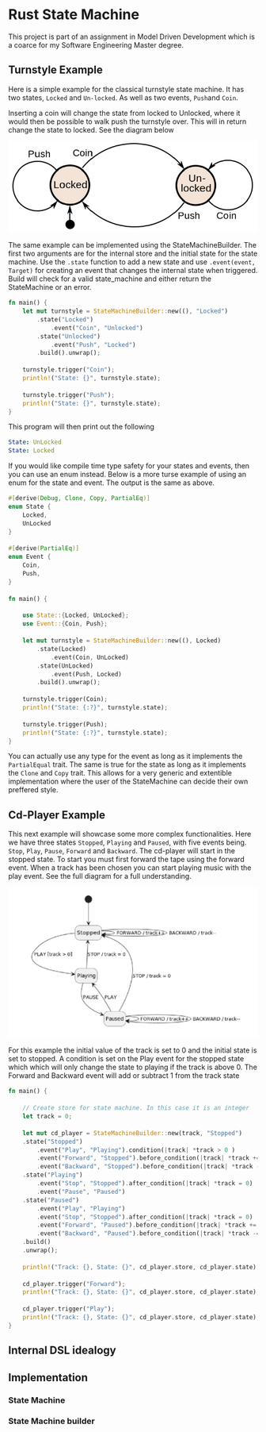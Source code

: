 

# Rust State Machine

This project is part of an assignment in Model Driven Development which is a coarce for my Software Engineering Master degree. 


## Turnstyle Example

Here is a simple example for the classical turnstyle state machine. It has two states, `Locked` and `Un-locked`. As well as two events, `Push`and `Coin`.

Inserting a coin will change the state from locked to Unlocked, where it would then be possible to walk push the turnstyle over. This will in return change the state to locked. See the diagram below 

![Turnstyle Diagram](Turnstyle-Diagram.png)

The same example can be implemented using the StateMachineBuilder. The first two arguments are for the internal store and the initial state for the state machine. Use the `.state` function to add a new state and use `.event(event, Target)` for creating an event that changes the internal state when triggered. Build will check for a valid state_machine and either return the StateMachine or an error. 
``` Rust
fn main() {
    let mut turnstyle = StateMachineBuilder::new((), "Locked")
        .state("Locked")
            .event("Coin", "Unlocked")
        .state("Unlocked")
            .event("Push", "Locked")
        .build().unwrap();

    turnstyle.trigger("Coin");
    println!("State: {}", turnstyle.state);

    turnstyle.trigger("Push");
    println!("State: {}", turnstyle.state);
}
```
This program will then print out the following
```yaml
State: UnLocked
State: Locked
```


If you would like compile time type safety for your states and events, then you can use an enum instead. Below is a more turse example of using an enum for the state and event. The output is the same as above.

``` Rust
#[derive(Debug, Clone, Copy, PartialEq)]
enum State {
    Locked,
    UnLocked
}

#[derive(PartialEq)]
enum Event {
    Coin,
    Push,
}

fn main() {

    use State::{Locked, UnLocked};
    use Event::{Coin, Push};
    
    let mut turnstyle = StateMachineBuilder::new((), Locked)
        .state(Locked)
            .event(Coin, UnLocked)
        .state(UnLocked)
            .event(Push, Locked)
        .build().unwrap();

    turnstyle.trigger(Coin);
    println!("State: {:?}", turnstyle.state);

    turnstyle.trigger(Push);
    println!("State: {:?}", turnstyle.state);
}
```

You can actually use any type for the event as long as it implements the `PartialEqual` trait. The same is true for the state as long as it implements the `Clone` and `Copy` trait. This allows for a very generic and extentible implementation where the user of the StateMachine can decide their own preffered style. 

## Cd-Player Example

This next example will showcase some more complex functionalities. Here we have three states `Stopped`, `Playing` and `Paused`, with five events being. `Stop`, `Play`, `Pause`, `Forward` and `Backward`. The cd-player will start in the stopped state. To start you must first forward the tape using the forward event. When a track has been chosen you can start playing music with the play event. See the full diagram for a full understanding. 

![Cd Player Diagram](Cd-Player-Diagram.png)

For this example the initial value of the track is set to 0 and the initial state is set to stopped. A condition is set on the Play event for the stopped state which which will only change the state to playing if the track is above 0. The Forward and Backward event will add or subtract 1 from the track state 

```Rust 
fn main() {

    // Create store for state machine. In this case it is an integer
    let track = 0;
    
    let mut cd_player = StateMachineBuilder::new(track, "Stopped")
    .state("Stopped")
        .event("Play", "Playing").condition(|track| *track > 0 )
        .event("Forward", "Stopped").before_condition(|track| *track += 1 )
        .event("Backward", "Stopped").before_condition(|track| *track -= 1)
    .state("Playing")
        .event("Stop", "Stopped").after_condition(|track| *track = 0)
        .event("Pause", "Paused")
    .state("Paused")
        .event("Play", "Playing")
        .event("Stop", "Stopped").after_condition(|track| *track = 0)
        .event("Forward", "Paused").before_condition(|track| *track += 1)
        .event("Backward", "Paused").before_condition(|track| *track -= 1)
    .build()
    .unwrap();

    println!("Track: {}, State: {}", cd_player.store, cd_player.state);

    cd_player.trigger("Forward");
    println!("Track: {}, State: {}", cd_player.store, cd_player.state);

    cd_player.trigger("Play");
    println!("Track: {}, State: {}", cd_player.store, cd_player.state);
}
```


## Internal DSL idealogy

## Implementation

### State Machine 

### State Machine builder




